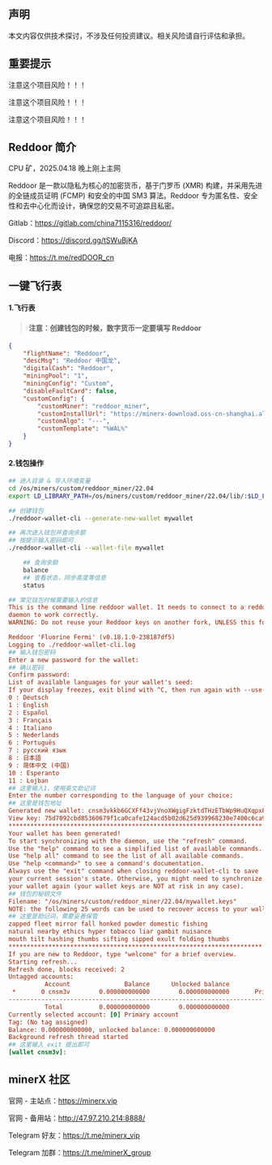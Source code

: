 ## 声明

本文内容仅供技术探讨，不涉及任何投资建议。相关风险请自行评估和承担。



## 重要提示

注意这个项目风险！！！

注意这个项目风险！！！

注意这个项目风险！！！



## Reddoor 简介

CPU 矿，2025.04.18 晚上刚上主网

Reddoor 是一款以隐私为核心的加密货币，基于门罗币 (XMR) 构建，并采用先进的全链成员证明 (FCMP) 和安全的中国 SM3 算法。Reddoor 专为匿名性、安全性和去中心化而设计，确保您的交易不可追踪且私密。



Gitlab：https://gitlab.com/china7115316/reddoor/

Discord：https://discord.gg/tSWuBjKA

电报：https://t.me/redDOOR_cn



## 一键飞行表 

#### 1.飞行表

> #### 注意：创建钱包的时候，数字货币一定要填写 Reddoor

```json
{
    "flightName": "Reddoor",
    "descMsg": "Reddoor 中国龙",
    "digitalCash": "Reddoor",
    "miningPool": "1",
    "miningConfig": "Custom",
    "disableFaultCard": false,
    "customConfig": {
        "customMiner": "reddoor_miner",
        "customInstallUrl": "https://minerx-download.oss-cn-shanghai.aliyuncs.com/reddoor/reddoor_miner-20250419.5.tar.gz",
        "customAlgo": "---",
        "customTemplate": "%WAL%"
    }
}
```



#### 2.钱包操作

```sh
## 进入目录 & 导入环境变量
cd /os/miners/custom/reddoor_miner/22.04
export LD_LIBRARY_PATH=/os/miners/custom/reddoor_miner/22.04/lib/:$LD_LIBRARY_PATH

## 创建钱包
./reddoor-wallet-cli --generate-new-wallet mywallet

## 再次进入钱包并查询余额
## 按提示输入密码即可
./reddoor-wallet-cli --wallet-file mywallet

	## 查询余额
	balance
	## 查看状态，同步高度等信息
	status
```



```ini
## 常见钱包时候需要输入的信息
This is the command line reddoor wallet. It needs to connect to a reddoor
daemon to work correctly.
WARNING: Do not reuse your Reddoor keys on another fork, UNLESS this fork has key reuse mitigations built in. Doing so will harm your privacy.

Reddoor 'Fluorine Fermi' (v0.18.1.0-238187df5)
Logging to ./reddoor-wallet-cli.log
## 输入钱包密码
Enter a new password for the wallet:
## 确认密码
Confirm password:
List of available languages for your wallet's seed:
If your display freezes, exit blind with ^C, then run again with --use-english-language-names
0 : Deutsch
1 : English
2 : Español
3 : Français
4 : Italiano
5 : Nederlands
6 : Português
7 : русский язык
8 : 日本語
9 : 简体中文 (中国)
10 : Esperanto
11 : Lojban
## 这里输入1，使用英文助记词
Enter the number corresponding to the language of your choice:
## 这里是钱包地址
Generated new wallet: cnsm3vkkb6GCXFf43vjVnoXWgigFzktdTHzETbWp9HuQXqpxFnuvtvnezQB3BWwD1cd7TysqSdCsUa****
View key: 75d7092cbd85360679f1ca0cafe124acd5b02d625d939968230e7400c6ca9506
**********************************************************************
Your wallet has been generated!
To start synchronizing with the daemon, use the "refresh" command.
Use the "help" command to see a simplified list of available commands.
Use "help all" command to see the list of all available commands.
Use "help <command>" to see a command's documentation.
Always use the "exit" command when closing reddoor-wallet-cli to save
your current session's state. Otherwise, you might need to synchronize
your wallet again (your wallet keys are NOT at risk in any case).
## 钱包的秘钥文件
Filename: "/os/miners/custom/reddoor_miner/22.04/mywallet.keys"
NOTE: the following 25 words can be used to recover access to your wallet. Write them down and store them somewhere safe and secure. Please do not store them in your email or on file storage services outside of your immediate control.
## 这里是助记词，需要妥善保管
zapped fleet mirror fall honked powder domestic fishing
natural nearby ethics hyper tobacco liar gambit nuisance
mouth tilt hashing thumbs sifting sipped exult folding thumbs
**********************************************************************
If you are new to Reddoor, type "welcome" for a brief overview.
Starting refresh...
Refresh done, blocks received: 2
Untagged accounts:
          Account               Balance      Unlocked balance                 Label
 *       0 cnsm3v        0.000000000000        0.000000000000       Primary account
------------------------------------------------------------------------------------
          Total          0.000000000000        0.000000000000
Currently selected account: [0] Primary account
Tag: (No tag assigned)
Balance: 0.000000000000, unlocked balance: 0.000000000000
Background refresh thread started
## 这里输入 exit 提出即可
[wallet cnsm3v]:
```



## minerX 社区

官网 - 主站点：https://minerx.vip

官网 - 备用站：http://47.97.210.214:8888/

Telegram 好友：https://t.me/minerx_vip

Telegram 加群：https://t.me/minerX_group



